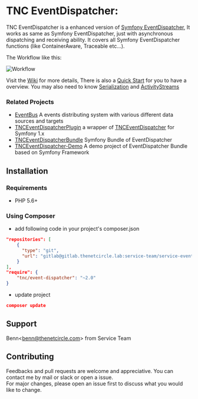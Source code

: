 # TNC EventDispatcher:

TNC EventDispatcher is a enhanced version of [Symfony EventDispatcher](https://symfony.com/doc/current/components/event_dispatcher.html), It works as same as Symfony EventDispatcher, just with asynchronous dispatching and receiving ability. It covers all Symfony EventDispatcher functions (like ContainerAware, Traceable etc...).

The Workflow like this:

![Workflow](http://gitlab.thenetcircle.lab/service-team/service-eventdispatcher/uploads/ae847041f3bb46d379c98701f9ada076/EventDispatcher_Diagram.png)

Visit the [Wiki](http://gitlab.thenetcircle.lab/service-team/service-eventdispatcher/wikis/home) for more details, There is also a [Quick Start](http://gitlab.thenetcircle.lab/service-team/service-eventdispatcher/wikis/quickstart) for you to have a overview.
You may also need to know [Serialization](http://gitlab.thenetcircle.lab/service-team/service-eventdispatcher/wikis/serialization) and [ActivityStreams](http://gitlab.thenetcircle.lab/service-team/service-eventdispatcher/wikis/activity-streams)

### Related Projects

- [EventBus](https://github.com/thenetcircle/event-bus) A events distributing system with various different data sources and targets
- [TNCEventDispatcherPlugin](http://gitlab.thenetcircle.lab/service-team/plugin-eventdispatcher) a wrapper of [TNCEventDispatcher](http://gitlab.thenetcircle.lab/service-team/service-eventdispatcher) for Symfony 1.x
- [TNCEventDispatcherBundle](http://gitlab.thenetcircle.lab/service-team/bundle-eventdispatcher) Symfony Bundle of EventDispatcher
- [TNCEventDispatcher-Demo](http://gitlab.thenetcircle.lab/service-team/eventdispatcher-demo) A demo project of EventDispatcher Bundle based on Symfony Framework

## Installation

### Requirements

- PHP 5.6+

### Using Composer

- add following code in your project's composer.json

```json
"repositories": [
    {
      "type": "git",
      "url": "gitlab@gitlab.thenetcircle.lab:service-team/service-eventdispatcher.git"
    }
],
"require": {
    "tnc/event-dispatcher": "~2.0"
}
```

- update project

```json
composer update
```

## Support

Benn<<benn@thenetcircle.com>> from Service Team

## Contributing
Feedbacks and pull requests are welcome and appreciative. You can contact me by mail or slack or open a issue.   
For major changes, please open an issue first to discuss what you would like to change.